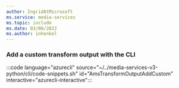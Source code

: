```yaml
---
author: IngridAtMicrosoft
ms.service: media-services 
ms.topic: include
ms.date: 03/08/2022
ms.author: inhenkel
---
```


<!--Add a custom transform output-->

### Add a custom transform output with the CLI

:::code language="azurecli" source="~/../media-services-v3-python/cli/code-snippets.sh" id="AmsTransformOutputAddCustom" interactive="azurecli-interactive":::
